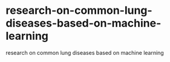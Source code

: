 # research-on-common-lung-diseases-based-on-machine-learning
research on common lung diseases based on machine learning
